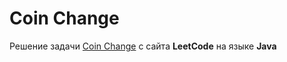 # Coin Change
Решение задачи [Coin Change](https://leetcode.com/problems/coin-change/) c сайта **LeetCode** на языке **Java**